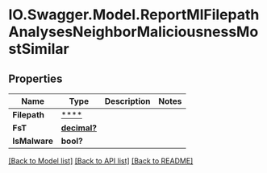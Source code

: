 # IO.Swagger.Model.ReportMlFilepathAnalysesNeighborMaliciousnessMostSimilar
## Properties

Name | Type | Description | Notes
------------ | ------------- | ------------- | -------------
**Filepath** | [****](.md) |  | 
**FsT** | [**decimal?**](BigDecimal.md) |  | 
**IsMalware** | **bool?** |  | 

[[Back to Model list]](../README.md#documentation-for-models) [[Back to API list]](../README.md#documentation-for-api-endpoints) [[Back to README]](../README.md)

